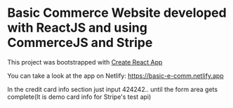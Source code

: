 # Basic Commerce Website developed with ReactJS and using CommerceJS and Stripe

This project was bootstrapped with [Create React App](https://github.com/facebook/create-react-app)

You can take a look at the app on Netlify: https://basic-e-comm.netlify.app

In the credit card info section just input 424242.. until the form area gets complete(It is demo card info for Stripe's test api)
